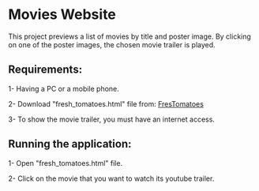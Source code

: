 # Movies Website

This project previews a list of movies by title and poster image. By clicking on one of the poster images, the chosen movie trailer is played.

## Requirements:

1- Having a PC or a mobile phone.

2- Download "fresh_tomatoes.html" file from: [FresTomatoes](https://github.com/user/repo/blob/branch/other_file.md)

3- To show the movie trailer, you must have an internet access.

## Running the application:

1- Open "fresh_tomatoes.html" file.

2- Click on the movie that you want to watch its youtube trailer.
